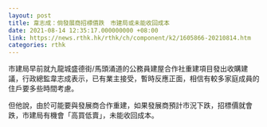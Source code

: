 ```yaml
---
layout: post
title: 韋志成：倘發展商招標價跌　市建局或未能收回成本
date: 2021-08-14 12:35:17.000000000 +08:00
link: https://news.rthk.hk/rthk/ch/component/k2/1605866-20210814.htm
categories: rthk
---
```


市建局早前就九龍城盛德街/馬頭涌道的公務員建屋合作社重建項目發出收購建議，行政總監韋志成表示，已有業主接受，暫時反應正面，相信有較多家庭成員的住戶要多些時間考慮。

但他說，由於可能要與發展商合作重建，如果發展商預計市況下跌，招標價就會跌，市建局有機會「高買低賣」，未能收回成本。
